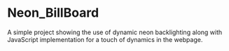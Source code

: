 # Neon_BillBoard
A simple project showing the use of dynamic neon backlighting along with JavaScript implementation for a touch of dynamics in the webpage.
